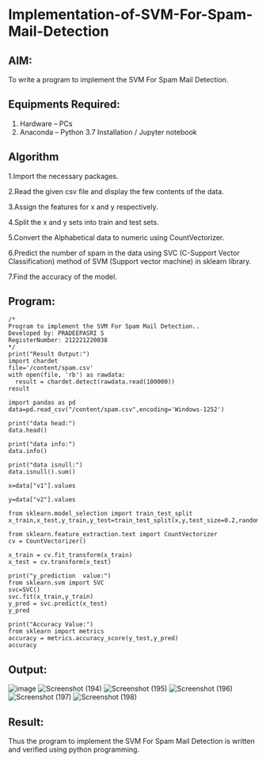 # Implementation-of-SVM-For-Spam-Mail-Detection

## AIM:
To write a program to implement the SVM For Spam Mail Detection.

## Equipments Required:
1. Hardware – PCs
2. Anaconda – Python 3.7 Installation / Jupyter notebook

## Algorithm
1.Import the necessary packages.

2.Read the given csv file and display the few contents of the data.

3.Assign the features for x and y respectively.

4.Split the x and y sets into train and test sets.

5.Convert the Alphabetical data to numeric using CountVectorizer.

6.Predict the number of spam in the data using SVC (C-Support Vector Classification) method of SVM (Support vector machine) in sklearn library.

7.Find the accuracy of the model.

## Program:
```
/*
Program to implement the SVM For Spam Mail Detection..
Developed by: PRADEEPASRI S
RegisterNumber: 212221220038 
*/
print("Result Output:")
import chardet 
file='/content/spam.csv'
with open(file, 'rb') as rawdata:
  result = chardet.detect(rawdata.read(100000))
result

import pandas as pd
data=pd.read_csv("/content/spam.csv",encoding='Windows-1252')

print("data head:")
data.head()

print("data info:")
data.info()

print("data isnull:")
data.isnull().sum()

x=data["v1"].values

y=data["v2"].values

from sklearn.model_selection import train_test_split
x_train,x_test,y_train,y_test=train_test_split(x,y,test_size=0.2,random_state=0)

from sklearn.feature_extraction.text import CountVectorizer
cv = CountVectorizer()

x_train = cv.fit_transform(x_train)
x_test = cv.transform(x_test)

print("y_prediction  value:")
from sklearn.svm import SVC
svc=SVC()
svc.fit(x_train,y_train)
y_pred = svc.predict(x_test)
y_pred

print("Accuracy Value:")
from sklearn import metrics
accuracy = metrics.accuracy_score(y_test,y_pred)
accuracy
```
## Output:
![image](https://github.com/pradeepasri26/Implementation-of-SVM-For-Spam-Mail-Detection/assets/131433142/732f5171-f63e-4177-8c00-70155ea5cd7e)
![Screenshot (194)](https://github.com/pradeepasri26/Implementation-of-SVM-For-Spam-Mail-Detection/assets/131433142/cd7f7e85-ac80-4cf7-b5e9-3f80563ef5f7)
![Screenshot (195)](https://github.com/pradeepasri26/Implementation-of-SVM-For-Spam-Mail-Detection/assets/131433142/9802123a-ffcb-4f4a-bb66-499fa418e70e)
![Screenshot (196)](https://github.com/pradeepasri26/Implementation-of-SVM-For-Spam-Mail-Detection/assets/131433142/745b59c7-2b96-4a6b-8807-3d45adc9db86)
![Screenshot (197)](https://github.com/pradeepasri26/Implementation-of-SVM-For-Spam-Mail-Detection/assets/131433142/76be027a-5ad3-4a82-b715-4c8e6454287b)
![Screenshot (198)](https://github.com/pradeepasri26/Implementation-of-SVM-For-Spam-Mail-Detection/assets/131433142/6d8de98b-52c2-46d1-a45e-21b84f0dba96)

## Result:
Thus the program to implement the SVM For Spam Mail Detection is written and verified using python programming.
